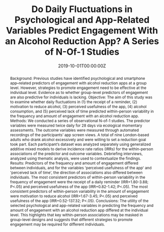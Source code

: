 ---
abstract: "Background: Previous studies have identified psychological and smartphone app–related predictors of engagement with alcohol reduction apps at a group level. However, strategies to promote engagement need to be effective at the individual level. Evidence as to whether group-level predictors of engagement are also predictive for individuals is lacking.

Objective: The aim of this study was to examine whether daily fluctuations in (1) the receipt of a reminder, (2) motivation to reduce alcohol, (3) perceived usefulness of the app, (4) alcohol consumption, and (5) perceived lack of time predicted within-person variability in the frequency and amount of engagement with an alcohol reduction app.

Methods: We conducted a series of observational N-of-1 studies. The predictor variables were measured twice daily for 28 days via ecological momentary assessments. The outcome variables were measured through automated recordings of the participants’ app screen views. A total of nine London-based adults who drank alcohol excessively and were willing to set a reduction goal took part. Each participant’s dataset was analyzed separately using generalized additive mixed models to derive incidence rate ratios (IRRs) for the within-person associations of the predictor and outcome variables. Debriefing interviews, analyzed using thematic analysis, were used to contextualize the findings.

Results: Predictors of the frequency and amount of engagement differed between individuals, and for the variables 'perceived usefulness of the app' and 'perceived lack of time', the direction of associations also differed between individuals. The most consistent predictors of within-person variability in the frequency of engagement were the receipt of a daily reminder (IRR=1.80-3.88; P<.05) and perceived usefulness of the app (IRR=0.82-1.42; P<.05). The most consistent predictors of within-person variability in the amount of engagement were motivation to reduce alcohol (IRR=1.67-3.45; P<.05) and perceived usefulness of the app (IRR=0.52-137.32; P<.05).

Conclusions: The utility of the selected psychological and app-related variables in predicting the frequency and amount of engagement with an alcohol reduction app differed at the individual level. This highlights that key within-person associations may be masked in group-level designs and suggests that different strategies to promote engagement may be required for different individuals."
authors: 
- Olga Perski
- Felix Naughton
- Claire Garnett
- Ann Blandford
- Emma Beard
- Robert West
- Susan Michie
date: "2019-10-01T00:00:00Z"
doi: ""
featured: false
image:
  caption: ""
  focal_point: ""
  preview_only: false
projects: ""
publication: JMIR mHealth and uHealth, 7(10), e14098
publication_short: ""
publication_types:
- "2"
publishDate: ""
slides: ""
summary: ""
tags:
- Source Themes
title: "Do Daily Fluctuations in Psychological and App-Related Variables Predict Engagement With an Alcohol Reduction App? A Series of N-Of-1 Studies"
url_code: ""
url_dataset: ""
url_pdf: "https://mhealth.jmir.org/2019/10/e14098"
url_poster: ""
url_project: ""
url_slides: ""
url_source: ""
url_video: ""
---